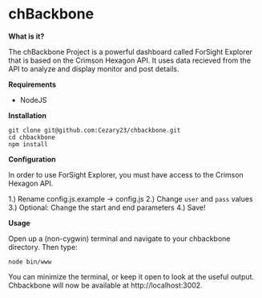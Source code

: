chBackbone
===================

**What is it?**

The chBackbone Project is a powerful dashboard called ForSight Explorer that is based on the Crimson Hexagon API.  It uses data recieved from the API to analyze and display monitor and post details.  

**Requirements**

  - NodeJS

**Installation**


    git clone git@github.com:Cezary23/chbackbone.git
    cd chbackbone
    npm install

**Configuration**

In order to use ForSight Explorer, you must have access to the Crimson Hexagon API.  

  1.)  Rename config.js.example -> config.js
  2.)  Change `user` and `pass` values
  3.)  Optional:  Change the start and end parameters
  4.)  Save!

**Usage**

Open up a (non-cygwin) terminal and navigate to your chbackbone directory.  Then type:

    node bin/www

You can minimize the terminal, or keep it open to look at the useful output.  Chbackbone will now be available at http://localhost:3002.

